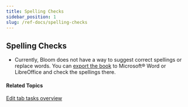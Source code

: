 ```yaml
---
title: Spelling Checks
sidebar_position: 1
slug: /ref-docs/spelling-checks
---
```


## Spelling Checks

-   Currently, Bloom does not have a way to suggest correct spellings or replace words. You can [export the book](../../User_Interface/Tabs/Collections_tab_commands.md) to Microsoft® Word or LibreOffice and check the spellings there.
    

#### Related Topics

[Edit tab tasks overview](Edit_tasks_overview.md)
